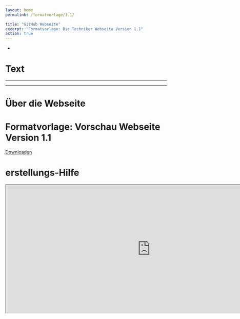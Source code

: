 ```yaml
---
layout: home
permalink: /formatvorlage/1.1/

title: "GitHub Webseite"
excerpt: "Formatvorlage: Die Techniker Webseite Version 1.1"
action: true
---
```

-
# Text
------------------------------------------------------------


------------------------------------------------------------
# Über die Webseite
# Formatvorlage: Vorschau Webseite Version 1.1

[Downloaden](https://github.com/die-techniker/die-techniker-website-v1.1/releases/tag/download)


# erstellungs-Hilfe

<iframe src="https://pages.github.com" width="900" height="400" title="GitHub Pages">